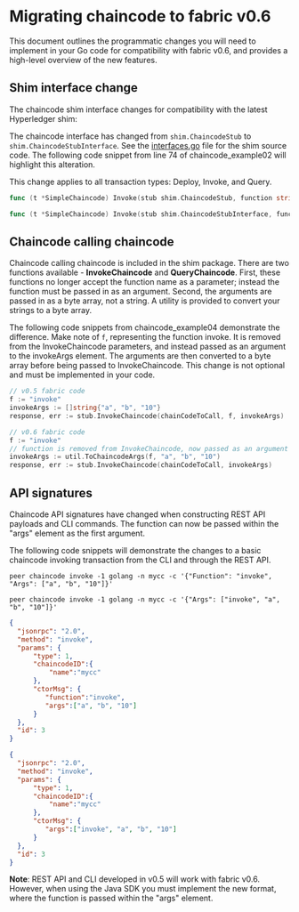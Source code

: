 # Migrating chaincode to fabric v0.6

This document outlines the programmatic changes you will need to implement in your Go code for compatibility with fabric v0.6, and provides a high-level overview of the new features.

## Shim interface change

The chaincode shim interface changes for compatibility with the latest Hyperledger shim:

The chaincode interface has changed from `shim.ChaincodeStub` to `shim.ChaincodeStubInterface`.  See the [interfaces.go](fabric/core/chaincode/shim/interfaces.go) file for the shim source code.  The following code snippet from line 74 of chaincode_example02 will highlight this alteration.  

This change applies to all transaction types:  Deploy, Invoke, and Query.

```go
func (t *SimpleChaincode) Invoke(stub shim.ChaincodeStub, function string, args []string) ([]byte, error) {

func (t *SimpleChaincode) Invoke(stub shim.ChaincodeStubInterface, function string, args []string) ([]byte, error) {
```

## Chaincode calling chaincode

Chaincode calling chaincode is included in the shim package.  There are two functions available - **InvokeChaincode** and **QueryChaincode**.  First, these functions no longer accept the function name as a parameter; instead the function must be passed in as an argument.  Second, the arguments are passed in as a byte array, not a string.  A utility is provided to convert your strings to a byte array.

The following code snippets from chaincode_example04 demonstrate the difference.  Make note of `f`, representing the function invoke.  It is removed from the InvokeChaincode parameters, and instead passed as an argument to the invokeArgs element.  The arguments are then converted to a byte array before being passed to InvokeChaincode.  This change is not optional and must be implemented in your code.

```go
// v0.5 fabric code
f := "invoke"
invokeArgs := []string{"a", "b", "10"}
response, err := stub.InvokeChaincode(chainCodeToCall, f, invokeArgs)
```

```go
// v0.6 fabric code
f := "invoke"
// function is removed from InvokeChaincode, now passed as an argument within invokeArgs.  invokeArgs is converted to byte array and then passed along.
invokeArgs := util.ToChaincodeArgs(f, "a", "b", "10")
response, err := stub.InvokeChaincode(chainCodeToCall, invokeArgs)
```     
## API signatures

Chaincode API signatures have changed when constructing REST API payloads and CLI commands.  The function can now be passed within the "args" element as the first argument.

The following code snippets will demonstrate the changes to a basic chaincode invoking transaction from the CLI and through the REST API.

```
peer chaincode invoke -1 golang -n mycc -c '{"Function": "invoke", "Args": ["a", "b", "10"]}'

peer chaincode invoke -1 golang -n mycc -c '{"Args": ["invoke", "a", "b", "10"]}'
```

```JSON
{
  "jsonrpc": "2.0",
  "method": "invoke",
  "params": {
      "type": 1,
      "chaincodeID":{
          "name":"mycc"
      },
      "ctorMsg": {
         "function":"invoke",
         "args":["a", "b", "10"]
      }
  },
  "id": 3
}
```

```JSON
{
  "jsonrpc": "2.0",
  "method": "invoke",
  "params": {
      "type": 1,
      "chaincodeID":{
          "name":"mycc"
      },
      "ctorMsg": {
         "args":["invoke", "a", "b", "10"]
      }
  },
  "id": 3
}
```

**Note**:  REST API and CLI developed in v0.5 will work with fabric v0.6.  However, when using the Java SDK you must implement the new format, where the function is passed within the "args" element.
